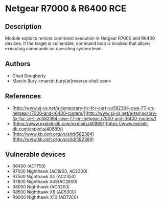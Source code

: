 # Netgear R7000 & R6400 RCE

## Description
Module exploits remote command execution in Netgear R7000 and R6400 devices. If the target is vulnerable, command loop is invoked that allows executing commands on operating system level.

## Authors
* Chad Dougherty
* Marcin Bury <marcin.bury[at]reverse-shell.com>

## References
* [http://www.sj-vs.net/a-temporary-fix-for-cert-vu582384-cwe-77-on-netgear-r7000-and-r6400-routers/](http://www.sj-vs.net/a-temporary-fix-for-cert-vu582384-cwe-77-on-netgear-r7000-and-r6400-routers/)
* [https://www.exploit-db.com/exploits/40889/](https://www.exploit-db.com/exploits/40889/)
* [http://www.kb.cert.org/vuls/id/582384](http://www.kb.cert.org/vuls/id/582384)

## Vulnerable devices
* R6400 (AC1750)
* R7000 Nighthawk (AC1900, AC2300)
* R7500 Nighthawk X4 (AC2350)
* R7800 Nighthawk X4S(AC2600)
* R8000 Nighthawk (AC3200)
* R8500 Nighthawk X8 (AC5300)
* R9000 Nighthawk X10 (AD7200)
